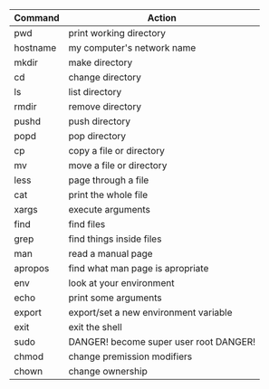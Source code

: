| Command   | Action| 
|-----------|-------|
| pwd       | print working directory|
| hostname  | my computer's network name|
| mkdir     | make directory|
| cd        | change directory|
| ls        | list directory|
| rmdir     | remove directory|
| pushd     | push directory|
| popd      | pop directory|
| cp        | copy a file or directory|
| mv        | move a file or directory|
| less      | page through a file|
| cat       | print the whole file|
| xargs     | execute arguments|
| find      | find files|
| grep      | find things inside files|
| man       | read a manual page|
| apropos   | find what man page is apropriate|
| env       | look at your environment|
| echo      | print some arguments|
| export    | export/set a new environment variable|
| exit      | exit the shell|
| sudo      | DANGER! become super user root DANGER!|
| chmod     | change premission modifiers|
| chown     | change ownership|
